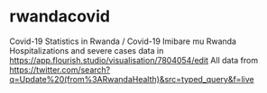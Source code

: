 # rwandacovid
Covid-19 Statistics in Rwanda / Covid-19 Imibare mu Rwanda
Hospitalizations and severe cases data in https://app.flourish.studio/visualisation/7804054/edit
All data from https://twitter.com/search?q=Update%20(from%3ARwandaHealth)&src=typed_query&f=live
